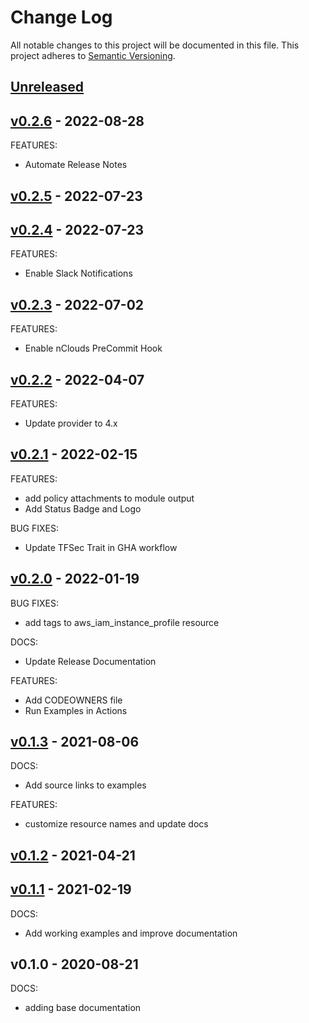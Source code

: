 # Change Log

All notable changes to this project will be documented in this file.
This project adheres to [Semantic Versioning](http://semver.org/).

<a name="unreleased"></a>
## [Unreleased]



<a name="v0.2.6"></a>
## [v0.2.6] - 2022-08-28
FEATURES:
- Automate Release Notes


<a name="v0.2.5"></a>
## [v0.2.5] - 2022-07-23



<a name="v0.2.4"></a>
## [v0.2.4] - 2022-07-23
FEATURES:
- Enable Slack Notifications


<a name="v0.2.3"></a>
## [v0.2.3] - 2022-07-02
FEATURES:
- Enable nClouds PreCommit Hook


<a name="v0.2.2"></a>
## [v0.2.2] - 2022-04-07
FEATURES:
- Update provider to 4.x


<a name="v0.2.1"></a>
## [v0.2.1] - 2022-02-15
FEATURES:
- add policy attachments to module output
- Add Status Badge and Logo

BUG FIXES:
- Update TFSec Trait in GHA workflow


<a name="v0.2.0"></a>
## [v0.2.0] - 2022-01-19
BUG FIXES:
- add tags to aws_iam_instance_profile resource

DOCS:
- Update Release Documentation

FEATURES:
- Add CODEOWNERS file
- Run Examples in Actions


<a name="v0.1.3"></a>
## [v0.1.3] - 2021-08-06
DOCS:
- Add source links to examples

FEATURES:
- customize resource names and update docs


<a name="v0.1.2"></a>
## [v0.1.2] - 2021-04-21



<a name="v0.1.1"></a>
## [v0.1.1] - 2021-02-19
DOCS:
- Add working examples and improve documentation


<a name="v0.1.0"></a>
## v0.1.0 - 2020-08-21
DOCS:
- adding base documentation


[Unreleased]: https://github.com/nclouds/terraform-aws-iam-role/compare/v0.2.6...HEAD
[v0.2.6]: https://github.com/nclouds/terraform-aws-iam-role/compare/v0.2.5...v0.2.6
[v0.2.5]: https://github.com/nclouds/terraform-aws-iam-role/compare/v0.2.4...v0.2.5
[v0.2.4]: https://github.com/nclouds/terraform-aws-iam-role/compare/v0.2.3...v0.2.4
[v0.2.3]: https://github.com/nclouds/terraform-aws-iam-role/compare/v0.2.2...v0.2.3
[v0.2.2]: https://github.com/nclouds/terraform-aws-iam-role/compare/v0.2.1...v0.2.2
[v0.2.1]: https://github.com/nclouds/terraform-aws-iam-role/compare/v0.2.0...v0.2.1
[v0.2.0]: https://github.com/nclouds/terraform-aws-iam-role/compare/v0.1.3...v0.2.0
[v0.1.3]: https://github.com/nclouds/terraform-aws-iam-role/compare/v0.1.2...v0.1.3
[v0.1.2]: https://github.com/nclouds/terraform-aws-iam-role/compare/v0.1.1...v0.1.2
[v0.1.1]: https://github.com/nclouds/terraform-aws-iam-role/compare/v0.1.0...v0.1.1
